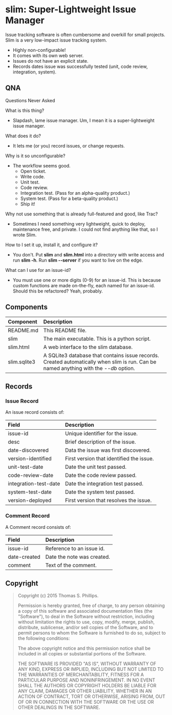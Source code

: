 # slim: Super-Lightweight Issue Manager

Issue tracking software is often cumbersome and overkill for small projects.  Slim is a very low-impact issue tracking system.

- Highly non-configurable!
- It comes with its own web server.
- Issues do not have an explicit state.
- Records dates issue was successfully tested (unit, code review, integration, system).

## QNA
Questions Never Asked

What is this thing?
- Slapdash, lame issue manager.  Um, I mean it is a super-lightweight issue manager.

What does it do?
- It lets me (or you) record issues, or change requests.

Why is it so unconfigurable?
- The workflow seems good.
  - Open ticket.
  - Write code.
  - Unit test.
  - Code review.
  - Integration test. (Pass for an alpha-quality product.)
  - System test. (Pass for a beta-quality product.)
  - Ship it!

Why not use something that is already full-featured and good, like Trac?
- Sometimes I need something very lightweight, quick to deploy, maintenance free, and private.  I could not find anything like that, so I wrote Slim.

How to I set it up, install it, and configure it?
- You don't.  Put **slim** and **slim.html** into a directory with write access and run **slim -h**.  Run **slim --server** if you want to live on the edge.

What can I use for an issue-id?
- You must use one or more digits (0-9) for an issue-id. This is because custom functions are made on-the-fly, each named for an issue-id. Should this be refactored?  Yeah, probably.

## Components

| Component    | Description                                                                                                                           |
|:-------------|:--------------------------------------------------------------------------------------------------------------------------------------|
| README.md    | This README file.                                                                                                                     |
| slim         | The main executable. This is a python script.                                                                                         |
| slim.html    | A web interface to the slim database.                                                                                                 |
| slim.sqlite3 | A SQLite3 database that contains issue records. Created automatically when slim is run. Can be named anything with the *--db* option. |

## Records

### Issue Record

An issue record consists of:

| Field                 | Description                              |
|:----------------------|:-----------------------------------------|
| issue-id              | Unique identifier for the issue.         |
| desc                  | Brief description of the issue.          |
| date-discovered       | Data the issue was first discovered.     |
| version-identified    | First version that identified the issue. |
| unit-test-date        | Date the unit test passed.               |
| code-review-date      | Date the code review passed.             |
| integration-test-date | Date the integration test passed.        |
| system-test-date      | Date the system test passed.             |
| version-deployed      | First version that resolves the issue.   |

### Comment Record

A Comment record consists of:

| Field        | Description                |
|:-------------|:---------------------------|
| issue-id     | Reference to an issue id.  |
| date-created | Date the note was created. |
| comment      | Text of the comment.       |

## Copyright

> Copyright (c) 2015 Thomas S. Phillips.
>
> Permission is hereby granted, free of charge, to any person obtaining a copy
> of this software and associated documentation files (the "Software"), to deal
> in the Software without restriction, including without limitation the rights
> to use, copy, modify, merge, publish, distribute, sublicense, and/or sell
> copies of the Software, and to permit persons to whom the Software is
> furnished to do so, subject to the following conditions:
>
> The above copyright notice and this permission notice shall be included in
> all copies or substantial portions of the Software.
>
> THE SOFTWARE IS PROVIDED "AS IS", WITHOUT WARRANTY OF ANY KIND, EXPRESS OR
> IMPLIED, INCLUDING BUT NOT LIMITED TO THE WARRANTIES OF MERCHANTABILITY,
> FITNESS FOR A PARTICULAR PURPOSE AND NONINFRINGEMENT. IN NO EVENT SHALL THE
> AUTHORS OR COPYRIGHT HOLDERS BE LIABLE FOR ANY CLAIM, DAMAGES OR OTHER
> LIABILITY, WHETHER IN AN ACTION OF CONTRACT, TORT OR OTHERWISE, ARISING FROM,
> OUT OF OR IN CONNECTION WITH THE SOFTWARE OR THE USE OR OTHER DEALINGS IN
> THE SOFTWARE.
